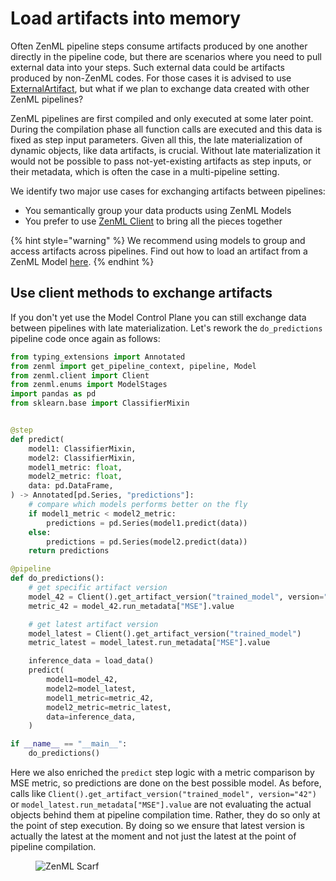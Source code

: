 # Load artifacts into memory

Often ZenML pipeline steps consume artifacts produced by one another directly in the pipeline code, but there are scenarios where you need to pull external data into your steps. Such external data could be artifacts produced by non-ZenML codes. For those cases it is advised to use [ExternalArtifact](../../user-guide/starter-guide/manage-artifacts.md#consuming-external-artifacts-within-a-pipeline), but what if we plan to exchange data created with other ZenML pipelines?

ZenML pipelines are first compiled and only executed at some later point. During the compilation phase all function calls are executed and this data is fixed as step input parameters. Given all this, the late materialization of dynamic objects, like data artifacts, is crucial. Without late materialization it would not be possible to pass not-yet-existing artifacts as step inputs, or their metadata, which is often the case in a multi-pipeline setting.

We identify two major use cases for exchanging artifacts between pipelines:

* You semantically group your data products using ZenML Models
* You prefer to use [ZenML Client](../../reference/python-client.md#client-methods) to bring all the pieces together

{% hint style="warning" %}
We recommend using models to group and access artifacts across pipelines. Find out how to load an artifact from a ZenML Model [here](../use-the-model-control-plane/load-artifacts-from-model.md).
{% endhint %}

## Use client methods to exchange artifacts

If you don't yet use the Model Control Plane you can still exchange data between pipelines with late materialization. Let's rework the `do_predictions` pipeline code once again as follows:

```python
from typing_extensions import Annotated
from zenml import get_pipeline_context, pipeline, Model
from zenml.client import Client
from zenml.enums import ModelStages
import pandas as pd
from sklearn.base import ClassifierMixin


@step
def predict(
    model1: ClassifierMixin,
    model2: ClassifierMixin,
    model1_metric: float,
    model2_metric: float,
    data: pd.DataFrame,
) -> Annotated[pd.Series, "predictions"]:
    # compare which models performs better on the fly
    if model1_metric < model2_metric:
        predictions = pd.Series(model1.predict(data))
    else:
        predictions = pd.Series(model2.predict(data))
    return predictions

@pipeline
def do_predictions():
    # get specific artifact version
    model_42 = Client().get_artifact_version("trained_model", version="42")
    metric_42 = model_42.run_metadata["MSE"].value

    # get latest artifact version
    model_latest = Client().get_artifact_version("trained_model")
    metric_latest = model_latest.run_metadata["MSE"].value

    inference_data = load_data()
    predict(
        model1=model_42,  
        model2=model_latest,
        model1_metric=metric_42,
        model2_metric=metric_latest,
        data=inference_data,
    )

if __name__ == "__main__":
    do_predictions()
```

Here we also enriched the `predict` step logic with a metric comparison by MSE metric, so predictions are done on the best possible model. As before, calls like `Client().get_artifact_version("trained_model", version="42")` or `model_latest.run_metadata["MSE"].value` are not evaluating the actual objects behind them at pipeline compilation time. Rather, they do so only at the point of step execution. By doing so we ensure that latest version is actually the latest at the moment and not just the latest at the point of pipeline compilation.
<!-- For scarf -->
<figure><img alt="ZenML Scarf" referrerpolicy="no-referrer-when-downgrade" src="https://static.scarf.sh/a.png?x-pxid=f0b4f458-0a54-4fcd-aa95-d5ee424815bc" /></figure>


